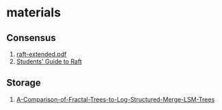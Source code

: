# materials

## Consensus
1. [raft-extended.pdf](consensus/raft-extended.pdf)
2. [Students' Guide to Raft ](https://thesquareplanet.com/blog/students-guide-to-raft/)

## Storage
1. [A-Comparison-of-Fractal-Trees-to-Log-Structured-Merge-LSM-Trees](sotrage/A-Comparison-of-Fractal-Trees-to-Log-Structured-Merge-LSM-Trees.pdf)


